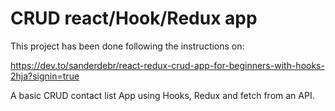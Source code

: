 # CRUD react/Hook/Redux app

This project has been done following the instructions on:

https://dev.to/sanderdebr/react-redux-crud-app-for-beginners-with-hooks-2hja?signin=true

A basic CRUD contact list App using Hooks, Redux and fetch from an API.


